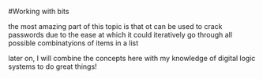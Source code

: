 #Working with bits

the most amazing part of this topic is that
ot can be used to crack passwords due to the ease
at which it could iteratively go through all
possible combinatyions of items in a list

later on, I will combine the concepts here with
my knowledge of digital logic systems to do great
things!
